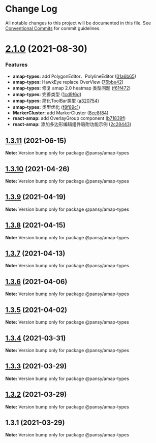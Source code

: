 # Change Log

All notable changes to this project will be documented in this file.
See [Conventional Commits](https://conventionalcommits.org) for commit guidelines.

# [2.1.0](https://github.com/pansyjs/react-amap/compare/@pansy/amap-types@1.3.11...@pansy/amap-types@2.1.0) (2021-08-30)


### Features

* **amap-types:** add  PolygonEditor、PolylineEditor ([01a6b65](https://github.com/pansyjs/react-amap/commit/01a6b657e6334d12d8f4d430ed177731fb17ed6b))
* **amap-types:** HawkEye replace OverView ([76bbe42](https://github.com/pansyjs/react-amap/commit/76bbe425d43e8328d5373614b743213aa218145b))
* **amap-types:** 修复 amap 2.0 heatmap 类型问题 ([f61f472](https://github.com/pansyjs/react-amap/commit/f61f4723a8485dadd6b104dd5c848eb936f89368))
* **amap-types:** 完善类型 ([1cd9f6d](https://github.com/pansyjs/react-amap/commit/1cd9f6d26eb6e364189b6a4c2f41fb148826df7c))
* **amap-types:** 简化ToolBar类型 ([a320754](https://github.com/pansyjs/react-amap/commit/a32075446b78ce25a005a4696861ae261de60c7d))
* **amap-types:** 类型优化 ([f8f89c1](https://github.com/pansyjs/react-amap/commit/f8f89c126d20ae112b2ab11d870103c416d8426d))
* **MarkerCluster:** add MarkerCluster ([8ee8f84](https://github.com/pansyjs/react-amap/commit/8ee8f84b0b058e73feb2d31c8704698563dbff8b))
* **react-amap:** add OverlayGroup component ([b71839f](https://github.com/pansyjs/react-amap/commit/b71839fdd94ae3574dcd93718a593235c116dcc6))
* **react-amap:** 添加多边形编辑组件吸附功能示例 ([2c28443](https://github.com/pansyjs/react-amap/commit/2c2844387dcfce7cef67147e13af7e9d718596b7))





## [1.3.11](https://github.com/pansyjs/react-amap/compare/@pansy/amap-types@1.3.10...@pansy/amap-types@1.3.11) (2021-06-15)

**Note:** Version bump only for package @pansy/amap-types





## [1.3.10](https://github.com/pansyjs/react-amap/compare/@pansy/amap-types@1.3.9...@pansy/amap-types@1.3.10) (2021-04-26)

**Note:** Version bump only for package @pansy/amap-types





## [1.3.9](https://github.com/pansyjs/react-amap/compare/@pansy/amap-types@1.3.8...@pansy/amap-types@1.3.9) (2021-04-19)

**Note:** Version bump only for package @pansy/amap-types





## [1.3.8](https://github.com/pansyjs/react-amap/compare/@pansy/amap-types@1.3.7...@pansy/amap-types@1.3.8) (2021-04-15)

**Note:** Version bump only for package @pansy/amap-types





## [1.3.7](https://github.com/pansyjs/react-amap/compare/@pansy/amap-types@1.3.6...@pansy/amap-types@1.3.7) (2021-04-13)

**Note:** Version bump only for package @pansy/amap-types





## [1.3.6](https://github.com/pansyjs/react-amap/compare/@pansy/amap-types@1.3.5...@pansy/amap-types@1.3.6) (2021-04-06)

**Note:** Version bump only for package @pansy/amap-types





## [1.3.5](https://github.com/pansyjs/react-amap/compare/@pansy/amap-types@1.3.4...@pansy/amap-types@1.3.5) (2021-04-02)

**Note:** Version bump only for package @pansy/amap-types





## [1.3.4](https://github.com/pansyjs/react-amap/compare/@pansy/amap-types@1.3.3...@pansy/amap-types@1.3.4) (2021-03-31)

**Note:** Version bump only for package @pansy/amap-types





## [1.3.3](https://github.com/pansyjs/react-amap/compare/@pansy/amap-types@1.3.2...@pansy/amap-types@1.3.3) (2021-03-29)

**Note:** Version bump only for package @pansy/amap-types





## [1.3.2](https://github.com/pansyjs/react-amap/compare/@pansy/amap-types@1.3.1...@pansy/amap-types@1.3.2) (2021-03-29)

**Note:** Version bump only for package @pansy/amap-types





## 1.3.1 (2021-03-29)

**Note:** Version bump only for package @pansy/amap-types
